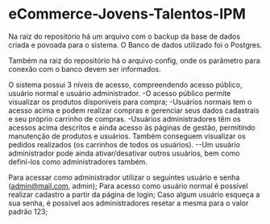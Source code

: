 # eCommerce-Jovens-Talentos-IPM

Na raiz do repositório há um arquivo com o backup da base de dados criada e povoada para o sistema.
O Banco de dados utilizado foi o Postgres.

Também na raiz do repositório há o arquivo config, onde os parâmetro para conexão com o banco devem ser informados.

O sistema possui 3 níveis de acesso, compreendendo acesso público, usuário normal e usuário administrador.
-O acesso público permite visualizar os produtos disponiveis para compra;
-Usuários normais tem o acesso acima e podem realizar compras e gerenciar seus dados cadastrais e seu próprio carrinho de compras.
-Usuários administradores têm os acessos acima descritos e ainda acesso às páginas de gestão, permitindo manutenção de produtos e usuários. Também conseguem visualizar os pedidos realizados (os carrinhos de todos os usuários).
--Um usuário administrador pode ainda ativar/desativar outros usuários, bem como definí-los como administradores também.

Para acessar como administrador utilizar o seguintes usuário e senha (admin@mail.com, admin);
Para acesso como usuário normal é possível realizar cadastro a partir da página de login;
Caso algum usuário esqueça a sua senha, é possível aos administradores resetar a mesma para o valor padrão 123;
